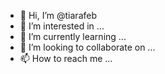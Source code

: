 - 👋 Hi, I’m @tiarafeb
- 👀 I’m interested in ...
- 🌱 I’m currently learning ...
- 💞️ I’m looking to collaborate on ...
- 📫 How to reach me ...

<!---
tiarafeb/tiarafeb is a ✨ special ✨ repository because its `README.md` (this file) appears on your GitHub profile.
You can click the Preview link to take a look at your changes.
--->
